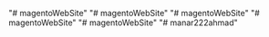 "# magentoWebSite" 
"# magentoWebSite" 
"# magentoWebSite" 
"# magentoWebSite" 
"# magentoWebSite" 
"# manar222ahmad" 
